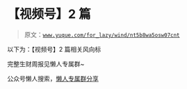 # 【视频号】2 篇

> 原文：[`www.yuque.com/for_lazy/wind/nt5b8wa5osw07cnt`](https://www.yuque.com/for_lazy/wind/nt5b8wa5osw07cnt)

以下为：【视频号】2 篇相关风向标

完整生财周报见懒人专属群~

公众号懒人搜索，[懒人专属群分享](https://lazybook.fun/#/blog/group)